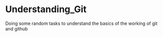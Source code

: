 # Understanding_Git
Doing some random tasks to understand the basics of the working of git and github
